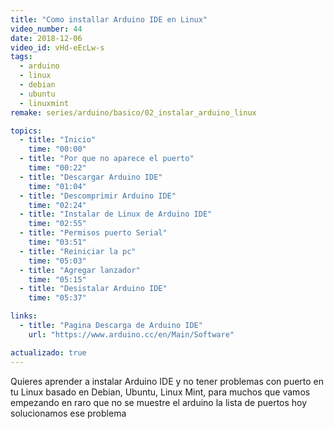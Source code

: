 ```yaml
---
title: "Como installar Arduino IDE en Linux"
video_number: 44
date: 2018-12-06
video_id: vHd-eEcLw-s
tags:
  - arduino
  - linux
  - debian
  - ubuntu
  - linuxmint
remake: series/arduino/basico/02_instalar_arduino_linux

topics:
  - title: "Inicio"
    time: "00:00"
  - title: "Por que no aparece el puerto"
    time: "00:22"
  - title: "Descargar Arduino IDE"
    time: "01:04"
  - title: "Descomprimir Arduino IDE"
    time: "02:24"
  - title: "Instalar de Linux de Arduino IDE"
    time: "02:55"
  - title: "Permisos puerto Serial"
    time: "03:51"
  - title: "Reiniciar la pc"
    time: "05:03"
  - title: "Agregar lanzador"
    time: "05:15"
  - title: "Desistalar Arduino IDE"
    time: "05:37"

links:
  - title: "Pagina Descarga de Arduino IDE"
    url: "https://www.arduino.cc/en/Main/Software"

actualizado: true
---
```


Quieres aprender a instalar Arduino IDE y no tener problemas con puerto en tu Linux basado en Debian, Ubuntu, Linux Mint, para muchos que vamos empezando en raro que no se muestre el arduino la lista de puertos hoy solucionamos ese problema
